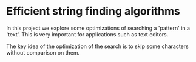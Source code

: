 # Efficient string finding algorithms

In this project we explore some optimizations of searching a 'pattern' in a 'text'. This is very important for applications such as text editors.

The key idea of the optimization of the search is to skip some characters without comparison on them.
